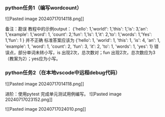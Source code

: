 
### python任务1（编写wordcount）

![[Pasted image 20240717014118.png]]

备注：勘误 教程中的示例output：
{'hello': 1,'world!': 1,'this': 1,'is': 3,'an': 1,'example': 1,'word': 1, 
'count': 2,'fun': 1,'Is': 1,'it': 2,'to': 1,'words': 1,'Yes': 1,'fun': 1  }
并不正确
标准答案应该为
{'hello': 1, 'world': 1, 'this': 1, 'is': 4, 'an': 1, 'example': 1, 'word': 1, 
'count': 2, 'fun': 3, 'it': 2, 'to': 1, 'words': 1, 'yes': 1}
错误点，部分单词未转小写，is 出现2次，总次数对；fun 出现2次，总次数应为3（教案为2）；yes应为小写。

### python任务2（在本地vscode中远程debug代码）

![[Pasted image 20240717014118.png]]

进阶：使用pytest 完成单元测试用例编写。
![[Pasted image 20240717023152.png]]

![[Pasted image 20240717024010.png]]




